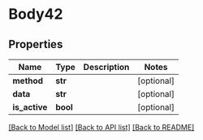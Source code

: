 # Body42

## Properties
Name | Type | Description | Notes
------------ | ------------- | ------------- | -------------
**method** | **str** |  | [optional] 
**data** | **str** |  | [optional] 
**is_active** | **bool** |  | [optional] 

[[Back to Model list]](../README.md#documentation-for-models) [[Back to API list]](../README.md#documentation-for-api-endpoints) [[Back to README]](../README.md)

